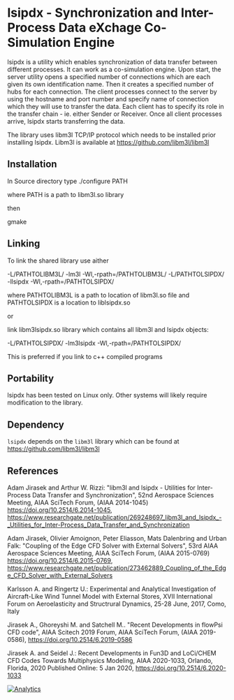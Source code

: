 lsipdx - Synchronization and Inter-Process Data eXchage
Co-Simulation Engine
===============================================================

lsipdx is a utility which enables synchronization of data transfer between 
different processes. It can work as a co-simulation engine. 
Upon start, the server utility opens a specified number of connections
which are each given its own identification name. Then it creates a specified number
of hubs for each connection.
The client processes connect to the server by using the hostname and port number 
and specify name of connection which they will use to transfer the data. 
Each client has to specify its role in the transfer chain - ie. either Sender
or Receiver. Once all client processes arrive, lsipdx starts transferring the data. 

The library uses libm3l TCP/IP protocol which needs to be installed prior installing lsipdx. 
Libm3l is available at https://github.com/libm3l/libm3l

Installation
-----------

In Source directory type
./configure PATH

where PATH is a path to libm3l.so library

then 

gmake

Linking
-----------

To link the shared library use aither

-L/PATHTOLIBM3L/ -lm3l -Wl,-rpath=/PATHTOLIBM3L/ -L/PATHTOLSIPDX/ -llsipdx -Wl,-rpath=/PATHTOLSIPDX/ 

where PATHTOLIBM3L is a path to location of libm3l.so file and PATHTOLSIPDX is a location to liblsipdx.so


or 

link libm3lsipdx.so library which contains all libm3l and lsipdx objects:

-L/PATHTOLSIPDX/ -lm3lsipdx -Wl,-rpath=/PATHTOLSIPDX/ 

This is preferred if you link to c++ compiled programs




Portability
-----------

lsipdx has been tested on Linux only. Other systems will likely require modification to the library.


Dependency
----------

`lsipdx` depends on the `libm3l` library which can be found at https://github.com/libm3l/libm3l


References
-----------

Adam Jirasek and Arthur W. Rizzi: "libm3l and lsipdx - Utilities for Inter-Process Data Transfer and Synchronization", 52nd Aerospace Sciences Meeting, AIAA SciTech Forum, (AIAA 2014-1045)
https://doi.org/10.2514/6.2014-1045, https://www.researchgate.net/publication/269248697_libm3l_and_lsipdx_-_Utilities_for_Inter-Process_Data_Transfer_and_Synchronization

 Adam Jirasek, Olivier Amoignon, Peter Eliasson, Mats Dalenbring and Urban Falk: "Coupling of the Edge CFD Solver with External Solvers", 53rd AIAA Aerospace Sciences Meeting, AIAA SciTech Forum, (AIAA 2015-0769)
https://doi.org/10.2514/6.2015-0769, https://www.researchgate.net/publication/273462889_Coupling_of_the_Edge_CFD_Solver_with_External_Solvers

Karlsson A. and Ringertz U.: Experimental and Analytical Investigation of Aircraft-Like Wind Tunnel Model with External Stores, XVII International Forum on Aeroelasticity and Structrural Dynamics, 25-28 June, 2017, Como, Italy

Jirasek A., Ghoreyshi M. and Satchell M.. "Recent Developments in flowPsi CFD code", AIAA Scitech 2019 Forum, AIAA SciTech Forum, (AIAA 2019-0586), https://doi.org/10.2514/6.2019-0586
 
Jirasek A. and Seidel J.: Recent Developments in Fun3D and LoCi/CHEM CFD Codes Towards Multiphysics Modeling, AIAA 2020-1033, Orlando, Florida, 2020 Published Online: 5 Jan 2020, https://doi.org/10.2514/6.2020-1033
 
[![Analytics](https://ga-beacon.appspot.com/UA-47978935-2/libm3l/lsipdx)](https://github.com/igrigorik/ga-beacon)

